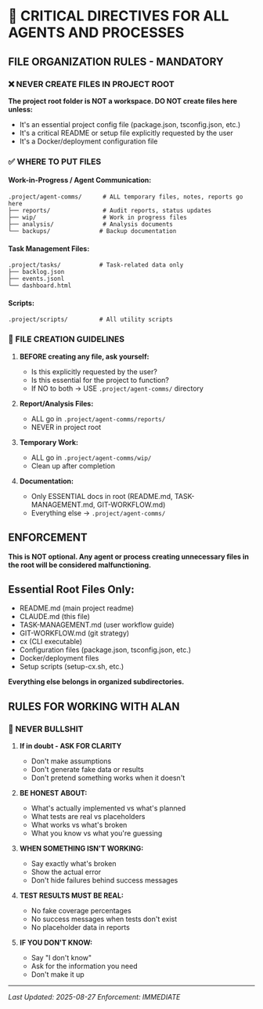 # 🚨 CRITICAL DIRECTIVES FOR ALL AGENTS AND PROCESSES

## FILE ORGANIZATION RULES - MANDATORY

### ❌ NEVER CREATE FILES IN PROJECT ROOT
**The project root folder is NOT a workspace. DO NOT create files here unless:**
- It's an essential project config file (package.json, tsconfig.json, etc.)
- It's a critical README or setup file explicitly requested by the user
- It's a Docker/deployment configuration file

### ✅ WHERE TO PUT FILES

#### Work-in-Progress / Agent Communication:
```
.project/agent-comms/      # ALL temporary files, notes, reports go here
├── reports/               # Audit reports, status updates
├── wip/                   # Work in progress files
├── analysis/              # Analysis documents
└── backups/              # Backup documentation
```

#### Task Management Files:
```
.project/tasks/           # Task-related data only
├── backlog.json
├── events.jsonl
└── dashboard.html
```

#### Scripts:
```
.project/scripts/         # All utility scripts
```

### 📝 FILE CREATION GUIDELINES

1. **BEFORE creating any file, ask yourself:**
   - Is this explicitly requested by the user?
   - Is this essential for the project to function?
   - If NO to both → USE `.project/agent-comms/` directory

2. **Report/Analysis Files:**
   - ALL go in `.project/agent-comms/reports/`
   - NEVER in project root

3. **Temporary Work:**
   - ALL go in `.project/agent-comms/wip/`
   - Clean up after completion

4. **Documentation:**
   - Only ESSENTIAL docs in root (README.md, TASK-MANAGEMENT.md, GIT-WORKFLOW.md)
   - Everything else → `.project/agent-comms/`

## ENFORCEMENT

**This is NOT optional. Any agent or process creating unnecessary files in the root will be considered malfunctioning.**

## Essential Root Files Only:
- README.md (main project readme)
- CLAUDE.md (this file)
- TASK-MANAGEMENT.md (user workflow guide)
- GIT-WORKFLOW.md (git strategy)
- cx (CLI executable)
- Configuration files (package.json, tsconfig.json, etc.)
- Docker/deployment files
- Setup scripts (setup-cx.sh, etc.)

**Everything else belongs in organized subdirectories.**

## RULES FOR WORKING WITH ALAN

### 🚫 NEVER BULLSHIT
1. **If in doubt - ASK FOR CLARITY**
   - Don't make assumptions
   - Don't generate fake data or results
   - Don't pretend something works when it doesn't
   
2. **BE HONEST ABOUT:**
   - What's actually implemented vs what's planned
   - What tests are real vs placeholders
   - What works vs what's broken
   - What you know vs what you're guessing

3. **WHEN SOMETHING ISN'T WORKING:**
   - Say exactly what's broken
   - Show the actual error
   - Don't hide failures behind success messages

4. **TEST RESULTS MUST BE REAL:**
   - No fake coverage percentages
   - No success messages when tests don't exist
   - No placeholder data in reports

5. **IF YOU DON'T KNOW:**
   - Say "I don't know"
   - Ask for the information you need
   - Don't make it up

---
*Last Updated: 2025-08-27*
*Enforcement: IMMEDIATE*
